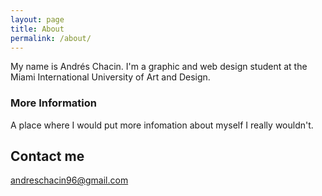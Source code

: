 ```yaml
---
layout: page
title: About
permalink: /about/
---
```


My name is Andrés Chacin. I'm a graphic and web design student at the Miami International University of Art and Design.

### More Information

A place where I would put more infomation about myself I really wouldn't.

## Contact me

[andreschacin96@gmail.com](mailto:andreschacin96@gmail.com)
